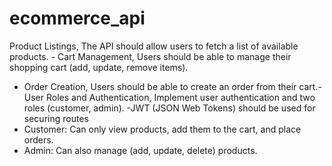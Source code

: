# ecommerce_api
Product Listings, The API should allow users to
fetch a list of available products. - Cart
Management, Users should be able to manage their
shopping cart (add, update, remove items).
- Order Creation, Users should be able to create an
order from their cart.- User Roles and
Authentication, Implement user authentication and
two roles (customer, admin). -JWT (JSON Web
Tokens) should be used for securing routes
- Customer: Can only view products, add them
to the cart, and place orders.
- Admin: Can also manage (add, update, delete)
products.
